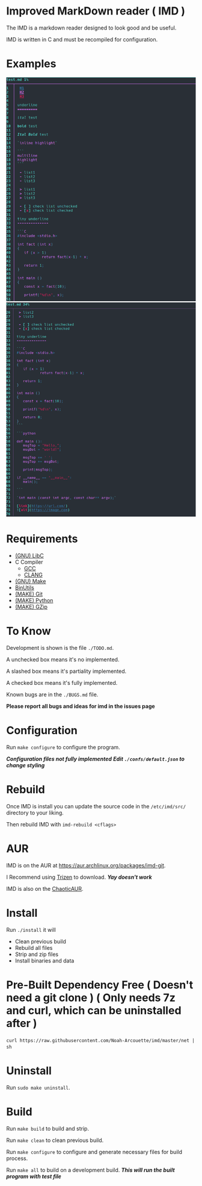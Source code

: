 # Improved MarkDown reader ( IMD )

The IMD is a markdown reader designed to look good and be useful.

IMD is written in C and must be recompiled for configuration.


# Examples

![top](/img/top.png)
![bottom](/img/bottom.png)


# Requirements

- [(GNU) LibC](https://www.gnu.org/software/libc/)
- C Compiler
  - [GCC](https://gcc.gnu.org/)
  - [CLANG](https://clang.org/)
- [(GNU) Make](https://www.gnu.org/software/make/)
- [BinUtils](https://www.gnu.org/software/binutils/)
- [(MAKE) Git](https://git-scm.com/)
- [(MAKE) Python](https://www.python.org/)
- [(MAKE) GZip](https://www.gnu.org/software/gzip/)


# To Know

Development is shown is the file `./TODO.md`.

A unchecked box means it's no implemented.

A slashed box means it's partiality implemented.

A checked box means it's fully implemented.


Known bugs are in the `./BUGS.md` file.

**Please report all bugs and ideas for imd in the issues page**


# Configuration

Run `make configure` to configure the program.

***Configuration files not fully implemented***
***Edit `./confs/default.json` to change styling***


# Rebuild

Once IMD is install you can update the source code in the `/etc/imd/src/` directory to your liking.

Then rebuild IMD with `imd-rebuild <cflags>`


# AUR

IMD is on the AUR at https://aur.archlinux.org/packages/imd-git.

I Recommend using [Trizen](https://github.com/trizen/trizen) to download. ***Yay doesn't work***

IMD is also on the [ChaoticAUR](https://github.com/chaotic-aur/packages).


# Install

Run `./install` it will

 - Clean previous build
 - Rebuild all files
 - Strip and zip files
 - Install binaries and data


# Pre-Built Dependency Free ( Doesn't need a git clone ) ( Only needs 7z and curl, which can be uninstalled after )

`curl https://raw.githubusercontent.com/Noah-Arcouette/imd/master/net | sh`


# Uninstall

Run `sudo make uninstall`.


# Build

Run `make build` to build and strip.

Run `make clean` to clean previous build.

Run `make configure` to configure and generate necessary files for build process.

Run `make all` to build on a development build. ***This will run the built program with test file***
